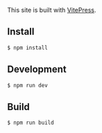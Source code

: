 This site is built with [VitePress](https://vitepress.vuejs.org/).

## Install

```bash
$ npm install
```

## Development

```bash
$ npm run dev
```

## Build

```bash
$ npm run build
```
